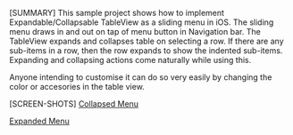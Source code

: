 [SUMMARY]
This sample project shows how to implement Expandable/Collapsable TableView as a sliding menu in iOS. The sliding menu draws in and out on tap of menu button in Navigation bar. The TableView expands and collapses table on selecting a row. 
If there are any sub-items in a row, then the row expands to show the indented sub-items. Expanding and collapsing actions come naturally while using this.

Anyone intending to customise it can do so very easily by changing the color or accesories in the table view.

[SCREEN-SHOTS]
 [Collapsed Menu](https://cloud.githubusercontent.com/assets/10626233/10428392/db4c9eb8-713c-11e5-98bf-26ba3bba4d1a.png)
 
 [Expanded Menu](https://cloud.githubusercontent.com/assets/10626233/10428400/e72277e4-713c-11e5-929e-e719f85e3637.png)